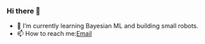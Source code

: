 ### Hi there 👋

- 🌱 I’m currently learning Bayesian ML and building small robots.
- 📫 How to reach me:[Email](mailto:ssreejith@protonmail.com)

